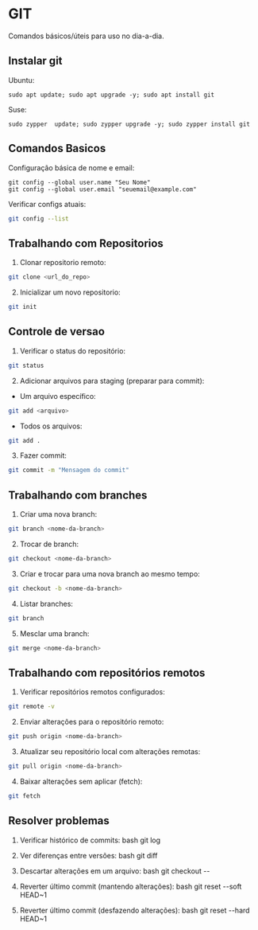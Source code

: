 # GIT
Comandos básicos/úteis para uso no dia-a-dia.

## Instalar git

Ubuntu:
```bash=
sudo apt update; sudo apt upgrade -y; sudo apt install git
```

Suse: 
```bash=
sudo zypper  update; sudo zypper upgrade -y; sudo zypper install git
```

## Comandos Basicos
Configuração básica de nome e email:
```bash=
git config --global user.name "Seu Nome"
git config --global user.email "seuemail@example.com"
```

Verificar configs atuais: 
```bash
git config --list
```

## Trabalhando com Repositorios
1. Clonar repositorio remoto: 
```bash
git clone <url_do_repo>
```
2. Inicializar um novo repositorio: 
```bash
git init
```

## Controle de versao
1. Verificar o status do repositório:

```bash
git status
```

2. Adicionar arquivos para staging (preparar para commit):

- Um arquivo específico:
```bash
git add <arquivo>
```
- Todos os arquivos:
```bash
git add .
```

3. Fazer commit:
```bash
git commit -m "Mensagem do commit"
```

## Trabalhando com branches
1. Criar uma nova branch:
```bash
git branch <nome-da-branch>
```

2. Trocar de branch:
```bash
git checkout <nome-da-branch>
```

3. Criar e trocar para uma nova branch ao mesmo tempo:
```bash
git checkout -b <nome-da-branch>
```

4. Listar branches:
```bash
git branch
```

5. Mesclar uma branch:
```bash
git merge <nome-da-branch>
```

## Trabalhando com repositórios remotos
1. Verificar repositórios remotos configurados:
```bash
git remote -v
```

2. Enviar alterações para o repositório remoto:
```bash
git push origin <nome-da-branch>
```

3. Atualizar seu repositório local com alterações remotas:
```bash
git pull origin <nome-da-branch>
```
4. Baixar alterações sem aplicar (fetch):
```bash
git fetch
```

## Resolver problemas
1. Verificar histórico de commits:
bash
git log

2. Ver diferenças entre versões:
bash
git diff

3. Descartar alterações em um arquivo:
bash
git checkout -- <arquivo>

4. Reverter último commit (mantendo alterações):
bash
git reset --soft HEAD~1

5. Reverter último commit (desfazendo alterações):
bash
git reset --hard HEAD~1

